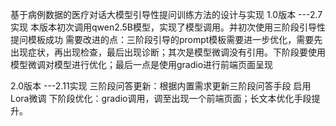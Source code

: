 基于病例数据的医疗对话大模型引导性提问训练方法的设计与实现
1.0版本 ---2.7实现
    本版本初次调用qwen2.5B模型，实现了模型调用。并初次使用三阶段引导性提问模板成功
    需要改进的点：三阶段引导的prompt模板需要进一步优化，需要先出现症状，再出现检查，最后出现诊断；其次是模型微调没有引用。下阶段要使用模型微调对模型进行优化；最后一点是使用gradio进行前端页面呈现

2.0版本 ---2.11实现
    三阶段问答更新：根据内置需求更新三阶段问答手段
    启用Lora微调
    下阶段优化：gradio调用，调至出现一个前端页面；长文本优化手段提升。